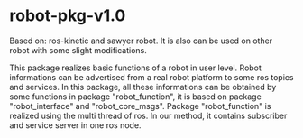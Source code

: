 # robot-pkg-v1.0

Based on: ros-kinetic and sawyer robot. It is also can be used on other robot with some slight modifications.

This package realizes basic functions of a robot in user level. Robot informations can be advertised from a real robot platform to some ros topics and services. In this package, all these informations can be obtained by some functions in package "robot_function", it is based on package "robot_interface" and "robot_core_msgs". Package "robot_function" is realized using the multi thread of ros. In our method, it contains subscriber and service server in one ros node.
